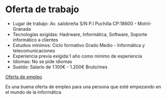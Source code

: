 # Oferta de trabajo

- Lugar de trabajo: Av. salobreña S/N P.I Puchilla CP:18600 - Motril- Granada
- Tecnologías exigidas: Hadrware, Informática, Software, Soporte informático a clientes
- Estudios mínimos: Ciclo formativo Grado Medio - Informática y telecomunicaciones
- Experiencia previa exigida:1 año como minimo de experiencia
- Idiomas: No se pide idiomas
- Sueldo: Salario de 1.100€ - 1.200€ Bruto/mes

[Oferta de empleo](https://www.infojobs.net/motril/tecnico-informatico/of-i7b0c1f2b594d579b2bf7ca95317372?applicationOrigin=search-new&page=1&sortBy=RELEVANCE)

Es una buena oferta de empleo para una persona que esté empezando en el mundo de la informática
